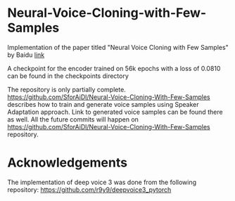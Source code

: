 # Neural-Voice-Cloning-with-Few-Samples
Implementation of the paper titled "Neural Voice Cloning with Few Samples" by Baidu [link](https://arxiv.org/pdf/1802.06006)

A checkpoint for the encoder trained on 56k epochs with a loss of 0.0810 can be found in the checkpoints directory

The repository is only partially complete. https://github.com/SforAiDl/Neural-Voice-Cloning-With-Few-Samples describes how to train and generate voice samples using Speaker Adaptation approach. Link to generated voice samples can be found there as well.
All the future commits will happen on https://github.com/SforAiDl/Neural-Voice-Cloning-With-Few-Samples repository. 

# Acknowledgements

The implementation of deep voice 3 was done from the following repository:
https://github.com/r9y9/deepvoice3_pytorch
